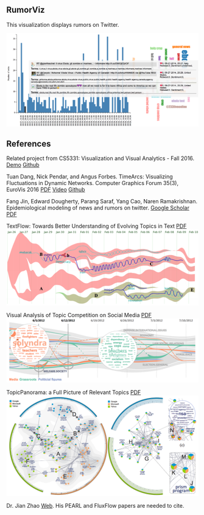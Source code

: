## RumorViz
This visualization displays rumors on Twitter.

![ScreenShot](https://github.com/iDataVisualizationLab/RumorViz/blob/master/figures/Teaser.png)

## References
Related project from CS5331: Visualization and Visual Analytics - Fall 2016. [Demo](https://manorepo.github.io/Text-Visualization/index.html) [Github](https://github.com/manorepo/Text-Visualization)

Tuan Dang, Nick Pendar, and Angus Forbes. TimeArcs: Visualizing Fluctuations in Dynamic Networks. Computer Graphics Forum 35(3), EuroVis 2016 [PDF](https://www.cs.uic.edu/~tdang/TimeArcs/EuroVis2016/TimeArcs_Dang_EuroVis2016.pdf) [Video](https://www.cs.uic.edu/~tdang/TimeArcs/EuroVis2016/TimeArcs_Dang_EuroVis2016.mp4) [Github](https://github.com/CreativeCodingLab/TimeArcs) 

Fang Jin, Edward Dougherty, Parang Saraf, Yang Cao, Naren Ramakrishnan. Epidemiological modeling of news and rumors on twitter. [Google Scholar](https://scholar.google.com/citations?view_op=view_citation&hl=en&user=_zpq5HIAAAAJ&citation_for_view=_zpq5HIAAAAJ:GnPB-g6toBAC)
[PDF](http://people.cs.vt.edu/~ramakris/papers/news-rumor-epi-snakdd13.pdf)

TextFlow: Towards Better Understanding of Evolving Topics in Text [PDF](http://research.microsoft.com/en-us/um/people/weiweicu/images/flow.pdf)
![ScreenShot](https://github.com/iDataVisualizationLab/RumorViz/blob/master/figures/TextFlow2011.png)

Visual Analysis of Topic Competition on Social Media [PDF](http://shixialiu.com/publications/topiccoompete/paper.pdf)
![ScreenShot](https://github.com/iDataVisualizationLab/RumorViz/blob/master/figures/TopicCompetition.png)

TopicPanorama: a Full Picture of Relevant Topics
[PDF](http://shixialiu.com/publications/TopicPanorama/paper.pdf)
![ScreenShot](https://github.com/iDataVisualizationLab/RumorViz/blob/master/figures/TopicPanorama.png)

Dr. Jian Zhao [Web](http://www.cs.toronto.edu/~jianzhao/). His PEARL and FluxFlow papers are needed to cite. 